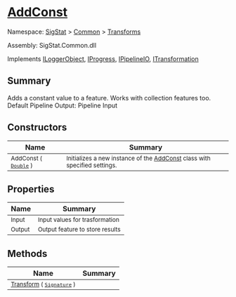 # [AddConst](./AddConst.md)

Namespace: [SigStat]() > [Common](./../README.md) > [Transforms](./README.md)

Assembly: SigStat.Common.dll

Implements [ILoggerObject](./../ILoggerObject.md), [IProgress](./../Helpers/IProgress.md), [IPipelineIO](./../Pipeline/IPipelineIO.md), [ITransformation](./../ITransformation.md)

## Summary
Adds a constant value to a feature. Works with collection features too.  <br>Default Pipeline Output: Pipeline Input

## Constructors

| Name | Summary | 
| --- | --- | 
| <sub>AddConst ( [`Double`](https://docs.microsoft.com/en-us/dotnet/api/System.Double) )</sub><!--aaaaaaaaaaaaaaaaaaaaaaaaaaaaaaaaaaaaaaaaaaaaaaaaaaaaaaaaaaa-->| <sub>Initializes a new instance of the [AddConst](https://github.com/hargitomi97/sigstat/blob/master/docs/md/SigStat/Common/Transforms/AddConst.md) class with specified settings.</sub>| <br>


## Properties

| Name | Summary | 
| --- | --- | 
| <sub>Input</sub><!--aaaaaaaaaaaaaaaaaaaaaaaaaaaaaaaaaaaaaaaaaaaaaaaaaaaaaaaaaaa-->| <sub>Input values for trasformation</sub>| <br>
| <sub>Output</sub><!--aaaaaaaaaaaaaaaaaaaaaaaaaaaaaaaaaaaaaaaaaaaaaaaaaaaaaaaaaaa-->| <sub>Output feature to store results</sub>| <br>


## Methods

| Name | Summary | 
| --- | --- | 
| <sub>[Transform](./Methods/AddConst-100663605.md) ( [`Signature`](./../Signature.md) )</sub><!--aaaaaaaaaaaaaaaaaaaaaaaaaaaaaaaaaaaaaaaaaaaaaaaaaaaaaaaaaaa-->| <sub></sub>| <br>



